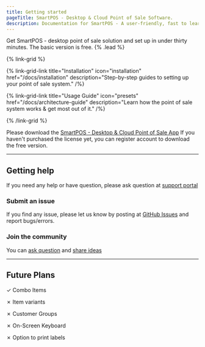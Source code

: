 ```yaml
---
title: Getting started
pageTitle: SmartPOS - Desktop & Cloud Point of Sale Software.
description: Documentation for SmartPOS - A user-friendly, fast to learn and easy to use point of sale software.
---
```


Get SmartPOS - desktop point of sale solution and set up in under thirty minutes. The basic version is free. {% .lead %}

{% link-grid %}

{% link-grid-link title="Installation" icon="installation" href="/docs/installation" description="Step-by-step guides to setting up your point of sale system." /%}

{% link-grid-link title="Usage Guide" icon="presets" href="/docs/architecture-guide" description="Learn how the point of sale system works & get most out of it." /%}

{% /link-grid %}

Please download the [SmartPOS - Desktop & Cloud Point of Sale App](https://www.smartpos.co/download) If you haven't purchased the license yet, you can register account to download the free version.

---

## Getting help

If you need any help or have question, please ask question at [support portal](https://tecdiary.net/support/)

### Submit an issue

If you find any issue, please let us know by posting at [GitHub Issues](https://github.com/SmartPOS-co/dochttps://github.com/SmartPOS-co/docs/issues/new) and report bugs/errors.

### Join the community

You can [ask question](https://github.com/SmartPOS-co/docs/discussions/new?category=q-a) and [share ideas](https://github.com/SmartPOS-co/docs/discussions/new?category=ideas)

---

## Future Plans

&check; Combo Items

&cross; Item variants

&cross; Customer Groups

&cross; On-Screen Keyboard

&cross; Option to print labels

